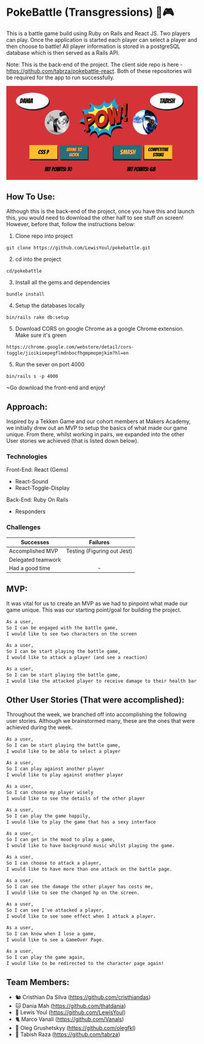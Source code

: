 # PokeBattle (Transgressions) 🥊🎮

This is a battle game build using Ruby on Rails and React JS. Two players can play. Once the application is started each player can select a player and then choose to battle! All player information is stored in a postgreSQL database which is then served as a Rails API.

Note: This is the back-end of the project. The client side repo is here - https://github.com/tabrza/pokebattle-react. Both of these repositories will be required for the app to run successfully.

![](public/uploads/player/image/home.png)

## How To Use:

Although this is the back-end of the project, once you have this and launch this, you would need to
download the other half to see stuff on screen! However, before that, follow the instructions below:

1. Clone repo into project
```
git clone https://github.com/LewisYoul/pokebattle.git
```

2. cd into the project
```
cd/pokebattle
```

3. Install all the gems and dependencies
```
bundle install
```

4. Setup the databases locally
```
bin/rails rake db:setup
```
5. Download CORS on google Chrome as a google Chrome extension. Make sure it's green
```
https://chrome.google.com/webstore/detail/cors-toggle/jioikioepegflmdnbocfhgmpmopmjkim?hl=en
```

5. Run the sever on port 4000
```
bin/rails s -p 4000
```

~Go download the front-end and enjoy!

## Approach:

Inspired by a Tekken Game and our cohort members at Makers Academy, we initially drew out an MVP to setup the basics of what made our game unique. From there, whilst working in pairs, we expanded into the other User stories we achieved (that is listed down below).

### Technologies

Front-End: React
 (Gems)
 - React-Sound
 - React-Toggle-Display

Back-End: Ruby On Rails
 - Responders


### Challenges

| Successes             | Failures                    |
| --------------------- |:---------------------------:|
| Accomplished MVP      | Testing (Figuring out Jest) |
| Delegated teamwork    |                             |
| Had a  good time      | -                           |


## MVP:

It was vital for us to create an MVP as we had to pinpoint what made our game unique. This was
our starting point/goal for building the project.

```
As a user,
So I can be engaged with the battle game,
I would like to see two characters on the screen
```

```
As a user,
So I can be start playing the battle game,
I would like to attack a player (and see a reaction)
```

```
As a user,
So I can be start playing the battle game,
I would like the attacked player to receive damage to their health bar  
```

## Other User Stories (That were accomplished):

Throughout the week, we branched off into accomplishing the following user stories. Although we
brainstormed many, these are the ones that were achieved during the week.

```
As a user,
So I can be start playing the battle game,
I would like to be able to select a player
```

```
As a user,
So I can play against another player
I would like to play against another player
```

```
As a user,
So I can choose my player wisely
I would like to see the details of the other player
```

```
As a user,
So I can play the game happily,
I would like to play the game that has a sexy interface
```

```
As a user,
So I can get in the mood to play a game,
I would like to have background music whilst playing the game.
```

```
As a user,
So I can choose to attack a player,
I would like to have more than one attack on the battle page.
```

```
As a user,
So I can see the damage the other player has costs me,
I would like to see the changed hp on the screen.
```

```
As a user,
So I can see I've attacked a player,
I would like to see some effect when I attack a player.
```

```
As a user,
So I can know when I lose a game,
I would like to see a GameOver Page.
```

```
As a user,
So I can play the game again,
I would like to be redirected to the character page again!
```

## Team Members:  

- 🐿 Cristhian Da Silva (https://github.com/cristhiandas)
- 🐱 Dania Mah (https://github.com/thatdania)
- 🐸 Lewis Youl (https://github.com/LewisYoul)
- 🐈 Marco Vanali (https://github.com/Vanals)
- 🐻 Oleg Grushetskyy (https://github.com/olegfkl)
- 🦅 Tabish Raza (https://github.com/tabrza)
